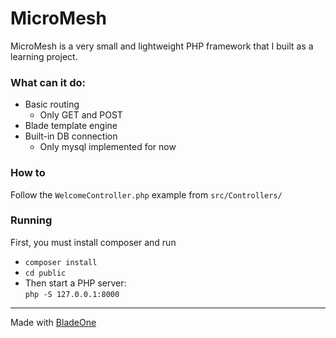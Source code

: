 # MicroMesh

MicroMesh is a very small and lightweight PHP framework that I built as a learning project.

### What can it do:
- Basic routing
  - Only GET and POST
- Blade template engine
- Built-in DB connection 
  - Only mysql implemented for now

### How to
Follow the `WelcomeController.php` example from `src/Controllers/` 

### Running

First, you must install composer and run  
- ```composer install```
- ```cd public```
- Then start a PHP server:  
  ```php -S 127.0.0.1:8000```

---
Made with [BladeOne](https://github.com/EFTEC/BladeOne)
